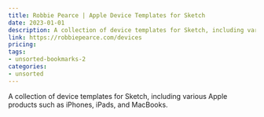 ```yaml
---
title: Robbie Pearce | Apple Device Templates for Sketch
date: 2023-01-01
description: A collection of device templates for Sketch, including various Apple products such as iPhones, iPads, and MacBooks.
link: https://robbiepearce.com/devices
pricing: 
tags: 
- unsorted-bookmarks-2 
categories: 
- unsorted 
---
```


A collection of device templates for Sketch, including various Apple products such as iPhones, iPads, and MacBooks.